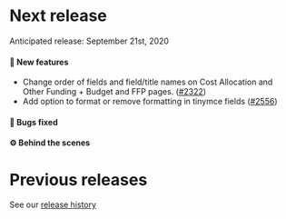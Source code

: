 # Next release

Anticipated release: September 21st, 2020

#### 🚀 New features

- Change order of fields and field/title names on Cost Allocation and Other Funding + Budget and FFP pages. ([#2322])
- Add option to format or remove formatting in tinymce fields ([#2556])

#### 🐛 Bugs fixed


#### ⚙️ Behind the scenes


# Previous releases

See our [release history](https://github.com/CMSgov/eAPD/releases)

[#2322]: https://github.com/CMSgov/eAPD/issues/2322
[#2556]: https://github.com/CMSgov/eAPD/pull/2556
